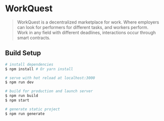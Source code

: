 # WorkQuest

> WorkQuest is a decentralized marketplace for work. Where employers can look for performers for different tasks, and workers perform. Work in any field with different deadlines, interactions occur through smart contracts.

## Build Setup

``` bash
# install dependencies
$ npm install # Or yarn install

# serve with hot reload at localhost:3000
$ npm run dev

# build for production and launch server
$ npm run build
$ npm start

# generate static project
$ npm run generate
```

